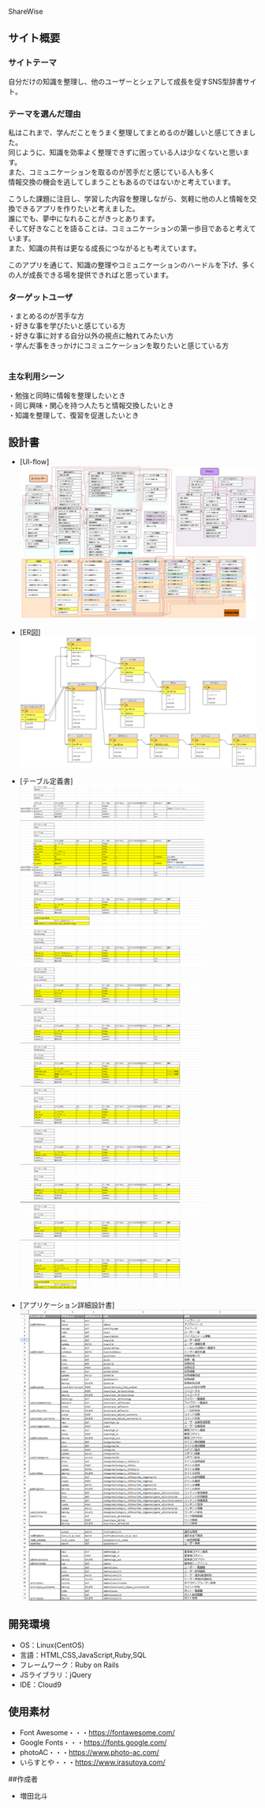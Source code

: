 ShareWise
## サイト概要
  ### サイトテーマ
  自分だけの知識を整理し、他のユーザーとシェアして成長を促すSNS型辞書サイト。  
  
  ### テーマを選んだ理由
  私はこれまで、学んだことをうまく整理してまとめるのが難しいと感じてきました。  
  同じように、知識を効率よく整理できずに困っている人は少なくないと思います。  
  また、コミュニケーションを取るのが苦手だと感じている人も多く  
  情報交換の機会を逃してしまうこともあるのではないかと考えています。  
  
  こうした課題に注目し、学習した内容を整理しながら、気軽に他の人と情報を交換できるアプリを作りたいと考えました。  
  誰にでも、夢中になれることがきっとあります。  
  そして好きなことを語ることは、コミュニケーションの第一歩目であると考えています。  
  また、知識の共有は更なる成長につながるとも考えています。  
  
  このアプリを通じて、知識の整理やコミュニケーションのハードルを下げ、多くの人が成長できる場を提供できればと思っています。  
  
  ### ターゲットユーザ
  ・まとめるのが苦手な方  
  ・好きな事を学びたいと感じている方  
  ・好きな事に対する自分以外の視点に触れてみたい方  
  ・学んだ事をきっかけにコミュニケーションを取りたいと感じている方  
​  
  ### 主な利用シーン
  ・勉強と同時に情報を整理したいとき  
  ・同じ興味・関心を持つ人たちと情報交換したいとき  
  ・知識を整理して、復習を促進したいとき  
  
## 設計書
- [UI-flow]
 ![UI-flow](https://raw.githubusercontent.com/masudahokuto/sharewise/main/app/assets/images/UI-flow.png)
  
- [ER図]
 ![ER図](https://raw.githubusercontent.com/masudahokuto/sharewise/main/app/assets/images/erd.png)
  
- [テーブル定義書]
 ![アプリケーション詳細設計書](https://raw.githubusercontent.com/masudahokuto/sharewise/main/app/assets/images/tdd.png)
  
- [アプリケーション詳細設計書]
 ![アプリケーション詳細設計書](https://raw.githubusercontent.com/masudahokuto/sharewise/main/app/assets/images/app-detail.png)
  
## 開発環境
- OS：Linux(CentOS)
- 言語：HTML,CSS,JavaScript,Ruby,SQL
- フレームワーク：Ruby on Rails
- JSライブラリ：jQuery
- IDE：Cloud9
  
## 使用素材
- Font Awesome・・・https://fontawesome.com/
- Google Fonts・・・https://fonts.google.com/
- photoAC・・・https://www.photo-ac.com/
- いらすとや・・・https://www.irasutoya.com/
  
##作成者
- 増田北斗